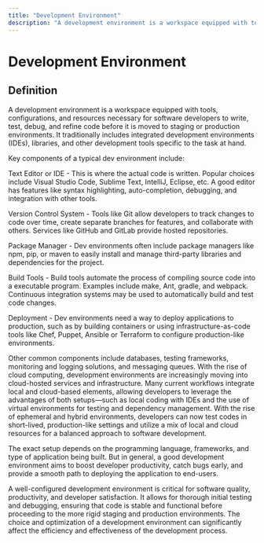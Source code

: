 ```yaml
---
title: "Development Environment"
description: "A development environment is a workspace equipped with tools, configurations, and resources necessary for software developers to write, test, debug, and refine code before it is moved to staging or production environments. It traditionally includes integrated development environments (IDEs), libraries, and other development tools specific to the task at hand."
---
```


# Development Environment

## Definition

A development environment is a workspace equipped with tools, configurations, and resources necessary for software developers to write, test, debug, and refine code before it is moved to staging or production environments. It traditionally includes integrated development environments (IDEs), libraries, and other development tools specific to the task at hand.

Key components of a typical dev environment include:

Text Editor or IDE - This is where the actual code is written. Popular choices include Visual Studio Code, Sublime Text, IntelliJ, Eclipse, etc. A good editor has features like syntax highlighting, auto-completion, debugging, and integration with other tools.

Version Control System - Tools like Git allow developers to track changes to code over time, create separate branches for features, and collaborate with others. Services like GitHub and GitLab provide hosted repositories.

Package Manager - Dev environments often include package managers like npm, pip, or maven to easily install and manage third-party libraries and dependencies for the project.

Build Tools - Build tools automate the process of compiling source code into a executable program. Examples include make, Ant, gradle, and webpack. Continuous integration systems may be used to automatically build and test code changes.

Deployment - Dev environments need a way to deploy applications to production, such as by building containers or using infrastructure-as-code tools like Chef, Puppet, Ansible or Terraform to configure production-like environments.

Other common components include databases, testing frameworks, monitoring and logging solutions, and messaging queues. With the rise of cloud computing, development environments are increasingly moving into cloud-hosted services and infrastructure. Many current workflows integrate local and cloud-based elements, allowing developers to leverage the advantages of both setups—such as local coding with IDEs and the use of virtual environments for testing and dependency management. With the rise of ephemeral and hybrid environments, developers can now test codes in short-lived, production-like settings and utilize a mix of local and cloud resources for a balanced approach to software development.

The exact setup depends on the programming language, frameworks, and type of application being built. But in general, a good development environment aims to boost developer productivity, catch bugs early, and provide a smooth path to deploying the application to end-users.

A well-configured development environment is critical for software quality, productivity, and developer satisfaction. It allows for thorough initial testing and debugging, ensuring that code is stable and functional before proceeding to the more rigid staging and production environments. The choice and optimization of a development environment can significantly affect the efficiency and effectiveness of the development process.

